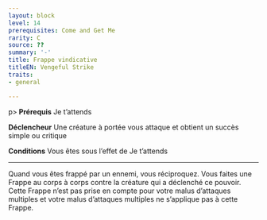 ```yaml
---
layout: block
level: 14
prerequisites: Come and Get Me
rarity: C
source: ??
summary: '-'
title: Frappe vindicative
titleEN: Vengeful Strike
traits:
- general

---
```


p><strong> Prérequis</strong> Je t’attends</p>
<p><strong> Déclencheur</strong> Une créature à portée vous attaque et obtient un succès simple ou critique</p>
<p><strong> Conditions</strong> Vous êtes sous l’effet de Je t’attends</p>
<hr>
<p> Quand vous êtes frappé par un ennemi, vous réciproquez. Vous faites une Frappe au corps à corps contre la créature qui a déclenché ce pouvoir. Cette Frappe n’est pas prise en compte pour votre malus d’attaques multiples et votre malus d’attaques multiples ne s’applique pas à cette Frappe.</p>